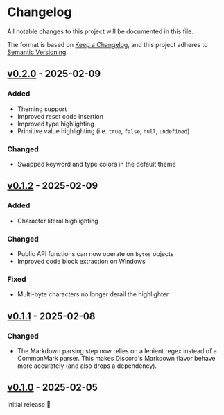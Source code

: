 # Changelog

All notable changes to this project will be documented in this file.

The format is based on [Keep a Changelog](https://keepachangelog.com/en/1.0.0/),
and this project adheres to [Semantic Versioning](https://semver.org/spec/v2.0.0.html).

## [v0.2.0] - 2025-02-09

### Added
- Theming support
- Improved reset code insertion
- Improved type highlighting
- Primitive value highlighting (i.e. `true`, `false`, `null`, `undefined`)

### Changed
- Swapped keyword and type colors in the default theme

## [v0.1.2] - 2025-02-09

### Added
- Character literal highlighting

### Changed
- Public API functions can now operate on `bytes` objects
- Improved code block extraction on Windows

### Fixed
- Multi-byte characters no longer derail the highlighter

## [v0.1.1] - 2025-02-08

### Changed
- The Markdown parsing step now relies on a lenient regex instead of a
  CommonMark parser. This makes Discord's Markdown flavor behave more accurately (and also drops a dependency).

## [v0.1.0] - 2025-02-05

Initial release 🎉

[v0.1.0]: https://github.com/trag1c/zig-codeblocks/releases/tag/v0.1.0
[v0.1.1]: https://github.com/trag1c/ixia/compare/v0.1.0...v0.1.1
[v0.1.2]: https://github.com/trag1c/ixia/compare/v0.1.1...v0.1.2
[v0.2.0]: https://github.com/trag1c/ixia/compare/v0.1.2...v0.2.0
